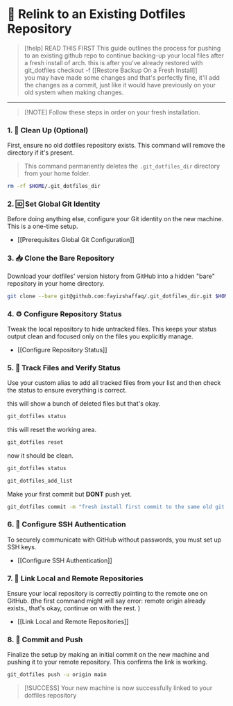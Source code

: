 
# 🔗 Relink to an Existing Dotfiles Repository

> [!help] READ THIS FIRST
> This guide outlines the process for pushing to an existing github repo to continue backing-up your local files after a fresh install of arch. this is after you've already restored with git_dotfiles checkout -f [[Restore Backup On a Fresh Install]]  
> you may have made some changes and that's perfectly fine, it'll add the changes as a commit, just like it would have previously on your old system when making changes. 

---

> [!NOTE] Follow these steps in order on your fresh installation.

### 1. 🧹 Clean Up (Optional)

First, ensure no old dotfiles repository exists. This command will remove the directory if it's present.

> This command permanently deletes the `.git_dotfiles_dir` directory from your home folder. 

```bash
rm -rf $HOME/.git_dotfiles_dir
```

### 2. 🆔 Set Global Git Identity

Before doing anything else, configure your Git identity on the new machine. This is a one-time setup.
*   [[Prerequisites Global Git Configuration]]

### 3. 📥 Clone the Bare Repository

Download your dotfiles' version history from GitHub into a hidden "bare" repository in your home directory.

```bash
git clone --bare git@github.com:fayizshaffaq/.git_dotfiles_dir.git $HOME/.git_dotfiles_dir
```

### 4. ⚙️ Configure Repository Status

Tweak the local repository to hide untracked files. This keeps your status output clean and focused only on the files you explicitly manage.
*   [[Configure Repository Status]]

### 5. 📝 Track Files and Verify Status

Use your custom alias to add all tracked files from your list and then check the status to ensure everything is correct.

this will show a bunch of deleted files but that's okay. 
```bash
git_dotfiles status
```
this will reset the working area. 
```bash
git_dotfiles reset
```
now it should be clean. 
```bash
git_dotfiles status
```

```bash
git_dotfiles_add_list
```

Make your first commit but **DONT** push yet. 
```bash
git_dotfiles commit -m "fresh install first commit to the same old git repo"
```

### 6. 🔐 Configure SSH Authentication

To securely communicate with GitHub without passwords, you must set up SSH keys.
*   [[Configure SSH Authentication]]

### 7. 🤝 Link Local and Remote Repositories

Ensure your local repository is correctly pointing to the remote one on GitHub. (the first command might will say error: remote origin already exists., that's okay, continue on with the rest. )
*   [[Link Local and Remote Repositories]]

### 8. 🚀 Commit and Push

Finalize the setup by making an initial commit on the new machine and pushing it to your remote repository. This confirms the link is working.

```bash
git_dotfiles push -u origin main
```

> [!SUCCESS]
> Your new machine is now successfully linked to your dotfiles repository

